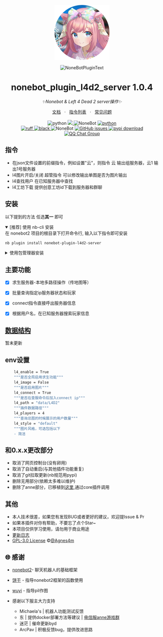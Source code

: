 <!-- markdownlint-disable MD026 MD031 MD033 MD036 MD041 MD046 MD051 -->
<div align="center">
  <img src="https://raw.githubusercontent.com/Agnes4m/nonebot_plugin_l4d2_server/main/image/logo.png" width="180" height="180"  alt="AgnesDigitalLogo">
  <br>
  <p><img src="https://s2.loli.net/2022/06/16/xsVUGRrkbn1ljTD.png" width="240" alt="NoneBotPluginText"></p>
</div>

<div align="center">

# nonebot_plugin_l4d2_server 1.0.4

_✨Nonebot & Left 4 Dead 2 server操作✨_
<div align = "center">
        <a href="https://agnes4m.github.io/l4d2/" target="_blank">文档</a> &nbsp; · &nbsp;
        <a href="https://agnes4m.github.io/l4d2/reader/#%E5%8A%9F%E8%83%BD-%E6%8C%87%E4%BB%A4-%F0%9F%A4%94" target="_blank">指令列表</a> &nbsp; · &nbsp;
        <a href="https://agnes4m.github.io/l4d2/bug/">常见问题</a>
</div><br>

<img src="https://img.shields.io/badge/python-3.9+-blue?logo=python&logoColor=edb641" alt="python">
<a href ="LICENSE"> 
<img src="https://img.shields.io/github/license/Agnes4m/nonebot_plugin_l4d2_server">
</a>
<img src="https://img.shields.io/badge/nonebot-2.1.0+-red.svg" alt="NoneBot">
<a href="https://pypi.python.org/pypi/nonebot_plugin_l4d2_server">
<img src="https://img.shields.io/pypi/v/nonebot_plugin_l4d2_server?logo=python&logoColor=edb641" alt="python">
</a>
</br>
<a href="https://github.com/astral-sh/ruff">
<img src="https://img.shields.io/endpoint?url=https://raw.githubusercontent.com/charliermarsh/ruff/main/assets/badge/v2.json" alt="ruff">
</a>
<a href="https://github.com/psf/black">
<img src="https://img.shields.io/badge/code%20style-black-000000.svg?logo=python&logoColor=edb641" alt="black">
</a>

<img src="https://img.shields.io/badge/alconna-0.58.3+-red.svg" alt="NoneBot">    

<a href="https://github.com/Agnes4m/nonebot_plugin_l4d2_server/issues">
        <img alt="GitHub issues" src="https://img.shields.io/github/issues/Agnes4m/nonebot_plugin_l4d2_server" alt="issues">
</a>

<a href="https://pypi.python.org/pypi/nonebot_plugin_l4d2_server">
    <img src="https://img.shields.io/pypi/dm/nonebot_plugin_l4d2_server" alt="pypi download">
</a>
</br>
<a href="https://jq.qq.com/?_wv=1027&k=HdjoCcAe">
        <img src="https://img.shields.io/badge/QQ%E7%BE%A4-399365126-orange?style=flat-square" alt="QQ Chat Group">
</a>
</div>


## 指令

- 在json文件设置的前缀指令，例如设置"云"，则指令 云 输出组服务器，云1 输出1号服务器
- l4图片开启/关闭 超管指令 可以修改输出单图是否为图片输出
- l4查找用户  在已知服务器中查找
- l4工坊下载  提供创意工坊id下载到服务器和群聊

## 安装

以下提到的方法 任选**其一** 即可

<details open>
<summary>[推荐] 使用 nb-cli 安装</summary>
在 nonebot2 项目的根目录下打开命令行, 输入以下指令即可安装

```bash
nb plugin install nonebot-plugin-l4d2-server
```

</details>

<details>
<summary>使用包管理器安装</summary>
在 nonebot2 项目的插件目录下, 打开命令行, 根据你使用的包管理器, 输入相应的安装命令

<details>
<summary>pip</summary>

```bash
pip install nonebot-plugin-l4d2-server
```

</details>
<details>
<summary>pdm</summary>

```bash
pdm add nonebot-plugin-l4d2-server
```

</details>
<details>
<summary>poetry</summary>

```bash
poetry add nonebot-plugin-l4d2-server
```

</details>
<details>
<summary>conda</summary>

```bash
conda install nonebot-plugin-l4d2-server
```

</details>
</details>

## 主要功能

- [x] 求生服务器-本地多路径操作（传地图等）
- [x] 批量查询指定ip服务器状态和玩家
- [x] connect指令直接呼出服务器信息
- [x] 根据用户名，在已知服务器搜索玩家信息


## [数据结构](./docs/standand.md)

暂未更新

## env设置

```bash
    l4_enable = True
    """是否全局启用求生功能"""
    l4_image = False
    """是否启用图片"""
    l4_connect = True
    """是否在查服命令后加入connect ip"""
    l4_path = "data/L4D2"
    """插件数据路径"""
    l4_players = 4
    """查询总图的时候展示的用户数量"""
    l4_style = "default"
    """图片风格，可选包括以下
    - 简洁
```

## 和0.x.x更改部分

- 取消了网页控制台(没有卵用)
- 取消了自动重启(与其他插件功能重复)
- 取消了git拉取更新(nb规范用pypi)
- 删除无用部分(依赖太多难以维护)
- 删除了anne部分，已移植到[这里](https://github.com/Agnes4m/L4D2UID),通过core插件调用

## 其他

- 本人技术很差，如果您有发现BUG或者更好的建议，欢迎提Issue & Pr
- 如果本插件对你有帮助，不要忘了点个Star~
- 本项目仅供学习使用，请勿用于商业用途
- [更新日志](./docs/update.md)
- [GPL-3.0 License](https://github.com/Agnes4m/nonebot_plugin_l4d2_server/blob/main/LICENSE) ©[@Agnes4m](https://github.com/Agnes4m)

## 🌐 感谢

- [nonebot2](https://github.com/nonebot/nonebot2)- 聊天机器人的基础框架
- [饼干](https://github.com/lgc2333) - 指导nonebot2框架的函数使用
- [wuyi](https://github.com/KimigaiiWuyi/) - 指导pil作图

- 感谢以下服主大力支持
  - Michaela's | 机器人功能测试反馈
  - 东 | 提供docker部署方法等建议 | [电信服anne游戏群](http://qm.qq.com/cgi-bin/qm/qr?_wv=1027&k=6i7r5aJ7Jyg0ejby4rt9GWmFRF53nV1K&authKey=ekMsWepBZPL26%2BfJAG%2F95JD0fhvH39%2BIGVyKOvNlXVDbpIclJlly4kXqukL7JhWR&noverify=0&group_code=883237206)
  - 迷茫 | 催命更新byd
  - ArcPav | 积极反馈bug，提供改进思路
